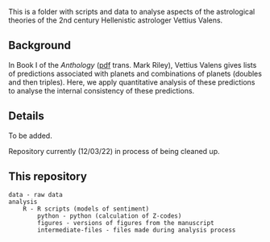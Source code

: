 This is a folder with scripts and data to analyse aspects of the astrological theories of the 2nd century Hellenistic astrologer Vettius Valens.

## Background

In Book I of the *Anthology* ([pdf](http://www.csus.edu/indiv/r/rileymt/Vettius%20Valens%20entire.pdf) trans. Mark Riley), Vettius Valens gives lists of predictions associated with planets and combinations of planets (doubles and then triples). Here, we apply quantitative analysis of these predictions to analyse the internal consistency of these predictions. 

## Details

To be added. 

Repository currently (12/03/22) in process of being cleaned up.

## This repository

```
data - raw data 
analysis
	R - R scripts (models of sentiment)
    	python - python (calculation of Z-codes)
    	figures - versions of figures from the manuscript
        intermediate-files - files made during analysis process
```

